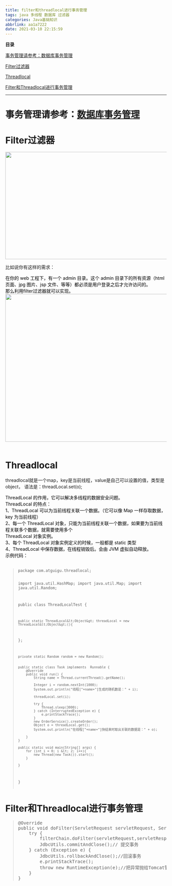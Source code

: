 ```yaml
---
title: filter和threadlocal进行事务管理
tags: java 多线程 数据库 过滤器
categories: Java基础知识
abbrlink: aa1a7222
date: 2021-03-10 22:15:59
---
```


<!--more-->

<p id="main-toc"><strong>目录</strong></p>

<p id="%E4%BA%8B%E5%8A%A1%E7%AE%A1%E7%90%86%E8%AF%B7%E5%8F%82%E8%80%83%EF%BC%9A%E6%95%B0%E6%8D%AE%E5%BA%93%E4%BA%8B%E5%8A%A1%E7%AE%A1%E7%90%86-toc" style="margin-left:0px;"><a href="#%E4%BA%8B%E5%8A%A1%E7%AE%A1%E7%90%86%E8%AF%B7%E5%8F%82%E8%80%83%EF%BC%9A%E6%95%B0%E6%8D%AE%E5%BA%93%E4%BA%8B%E5%8A%A1%E7%AE%A1%E7%90%86">事务管理请参考：数据库事务管理</a></p>

<p id="Filter%E8%BF%87%E6%BB%A4%E5%99%A8-toc" style="margin-left:0px;"><a href="#Filter%E8%BF%87%E6%BB%A4%E5%99%A8">Filter过滤器</a></p>

<p id="Threadlocal-toc" style="margin-left:0px;"><a href="#Threadlocal">Threadlocal</a></p>

<p id="Filter%E5%92%8CThreadlocal%E8%BF%9B%E8%A1%8C%E4%BA%8B%E5%8A%A1%E7%AE%A1%E7%90%86-toc" style="margin-left:0px;"><a href="#Filter%E5%92%8CThreadlocal%E8%BF%9B%E8%A1%8C%E4%BA%8B%E5%8A%A1%E7%AE%A1%E7%90%86">Filter和Threadlocal进行事务管理</a></p>

<hr id="hr-toc" /><h1 id="%E4%BA%8B%E5%8A%A1%E7%AE%A1%E7%90%86%E8%AF%B7%E5%8F%82%E8%80%83%EF%BC%9A%E6%95%B0%E6%8D%AE%E5%BA%93%E4%BA%8B%E5%8A%A1%E7%AE%A1%E7%90%86">事务管理请参考：<a href="https://blog.csdn.net/weixin_40757930/article/details/114527069">数据库事务管理</a></h1>

<h1 id="Filter%E8%BF%87%E6%BB%A4%E5%99%A8">Filter过滤器</h1>

<p><img alt="" height="334" src="https://img-blog.csdnimg.cn/20210310220540591.png?x-oss-process=image/watermark,type_ZmFuZ3poZW5naGVpdGk,shadow_10,text_aHR0cHM6Ly9ibG9nLmNzZG4ubmV0L3dlaXhpbl80MDc1NzkzMA==,size_16,color_FFFFFF,t_70" width="800" /></p>

<p>比如说你有这样的需求：</p>

<div><span style="color:#000000;">在你的 </span><span style="color:#000000;">web </span><span style="color:#000000;">工程下，有一个 </span><span style="color:#000000;">admin </span><span style="color:#000000;">目录。这个 </span><span style="color:#000000;">admin </span><span style="color:#000000;">目录下的所有资源（</span><span style="color:#000000;">html </span><span style="color:#000000;">页面、</span><span style="color:#000000;">jpg </span><span style="color:#000000;">图片、</span><span style="color:#000000;">jsp </span><span style="color:#000000;">文件、等等）都必须是用户登录之后才允许访问的。</span></div>

<div><span style="color:#000000;">那么利用filter过滤器就可以实现。</span></div>

<div><img alt="" height="460" src="https://img-blog.csdnimg.cn/20210310220750217.png?x-oss-process=image/watermark,type_ZmFuZ3poZW5naGVpdGk,shadow_10,text_aHR0cHM6Ly9ibG9nLmNzZG4ubmV0L3dlaXhpbl80MDc1NzkzMA==,size_16,color_FFFFFF,t_70" width="1200" /></div>

<div> </div>

<h1 id="Threadlocal">Threadlocal</h1>

<p>threadlocal就是一个map，key是当前线程，value是自己可以设置的值，类型是object， 语法是：threadLocal.set(o);</p>

<div><span style="color:#000000;">ThreadLocal </span><span style="color:#000000;">的作用，它可以解决多线程的数据安全问题。</span></div>

<div>
<div><span style="color:#000000;">ThreadLocal </span><span style="color:#000000;">的特点： </span></div>

<div><span style="color:#000000;">1</span><span style="color:#000000;">、</span><span style="color:#000000;">ThreadLocal </span><span style="color:#000000;">可以为当前线程关联一个数据。（它可以像 </span><span style="color:#000000;">Map </span><span style="color:#000000;">一样存取数据，</span><span style="color:#000000;">key </span><span style="color:#000000;">为当前线程） </span></div>

<div><span style="color:#000000;">2</span><span style="color:#000000;">、每一个 </span><span style="color:#000000;">ThreadLocal </span><span style="color:#000000;">对象，只能为当前线程关联一个数据，如果要为当前线程关联多个数据，就需要使用多个 </span></div>

<div><span style="color:#000000;">ThreadLocal </span><span style="color:#000000;">对象实例。 </span></div>

<div><span style="color:#000000;">3</span><span style="color:#000000;">、每个 </span><span style="color:#000000;">ThreadLocal </span><span style="color:#000000;">对象实例定义的时候，一般都是 </span><span style="color:#000000;">static </span><span style="color:#000000;">类型 </span></div>

<div><span style="color:#000000;">4</span><span style="color:#000000;">、</span><span style="color:#000000;">ThreadLocal </span><span style="color:#000000;">中保存数据，在线程销毁后。会由 </span><span style="color:#000000;">JVM </span><span style="color:#000000;">虚拟自动释放。</span></div>

<div><span style="color:#000000;">示例代码：</span></div>

<div> </div>
</div>

<blockquote>
<pre>
<code class="language-html hljs">package com.atguigu.threadlocal;

import java.util.HashMap;
import java.util.Map;
import java.util.Random;

public class ThreadLocalTest {

    public static ThreadLocal&lt;Object&gt; threadLocal = new ThreadLocal&lt;Object&gt;(){
};

    private static Random random = new Random();


    public static class Task implements  Runnable {
        @Override
        public void run() {
            String name = Thread.currentThread().getName();

            Integer i = random.nextInt(1000);
            System.out.println("线程["+name+"]生成的随机数是：" + i);

            threadLocal.set(i);

            try {
                Thread.sleep(3000);
            } catch (InterruptedException e) {
                e.printStackTrace();
            }
            new OrderService().createOrder();
            Object o = threadLocal.get();
            System.out.println("在线程["+name+"]快结束时取出关联的数据是：" + o);

        }
    }

    public static void main(String[] args) {
        for (int i = 0; i &lt; 2; i++){
            new Thread(new Task()).start();
        }

    }


}
</code></pre>
</blockquote>

<h1 id="Filter%E5%92%8CThreadlocal%E8%BF%9B%E8%A1%8C%E4%BA%8B%E5%8A%A1%E7%AE%A1%E7%90%86">Filter和Threadlocal进行事务管理</h1>

<blockquote>
<pre>
@Override
public void doFilter(ServletRequest servletRequest, ServletResponse servletResponse, FilterChain filterChain) throws IOException, ServletException {
    try {
        filterChain.doFilter(servletRequest,servletResponse);
        JdbcUtils.commitAndClose();// 提交事务
    } catch (Exception e) {
        JdbcUtils.rollbackAndClose();//回滚事务
        e.printStackTrace();
        throw new RuntimeException(e);//把异常抛给Tomcat管理展示友好的错误页面
    }
}</pre>
</blockquote>

<p> </p>
